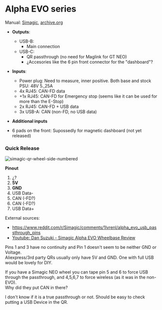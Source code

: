 # Alpha EVO series

Manual: [Simagic](https://cdn.shopify.com/s/files/1/0764/6756/8943/files/SIMAGIC_Alpha_EVO_UM_EN.pdf?v=1750675937), [archive.org](https://archive.org/details/simagic-alpha-evo-um-en)

- **Outputs**: 
  - USB-B: 
    - Main connection
  - USB-C: 
    - QR passthrough (no need for Maglink for GT NEO)
    - ¿Accesories like the 6 pin front connector for the "dashboard"?

- **Inputs**:
  - Power plug: Need to measure, inner positive. Both base and stock PSU: 48V 5.,25A   
  - 4x RJ45: CAN-FD data
  - +1x RJ45: CAN-FD for Emergency stop (seems like it can be used for more than the E-Stop)   
  - 2x RJ45: CAN-FD + USB data
  - 3x USB-A: CAN (non-FD, no USB data)
 
-  **Additional inputs**
  - 6 pads on the front: Supossedly for magnetic dashboard (not yet released)

### Quick Release  

![simagic-qr-wheel-side-numbered](https://github.com/user-attachments/assets/3c9d023e-fca3-45e4-aa1c-b6d2cb917db5)

**Pinout**

 1. ¿?
 2. **5V**
 3. **GND**
 4. USB Data-
 5. CAN (-FD?)
 6. CAN (-FD?)
 7. USB Data+

External sources:
- https://www.reddit.com/r/Simagic/comments/1lvrenl/alpha_evo_usb_passthrough_pins
- [Youtube: Dan Suzuki - Simagic Alpha EVO Wheelbase Review](https://youtu.be/pInQ37QII1g?si=CptPgroDBuGtOyhN&t=781)

Pins 1 and 3 have no continuity and Pin 1 doesn't seem to be neither GND or Voltage.   
Aliexpress/3rd party QRs usually only have 5V and GND. One with full USB would be lovely for DIY.    
  
If you have a Simagic NEO wheel you can tape pin 5 and 6 to force USB through the passthrough, and 4,5,6,7 to force wireless (as it was in the non-EVO).  
Why did they put CAN in there?  
  
I don't know if it is a true passthrough or not. Should be easy to check putting a USB Device in the QR.  
